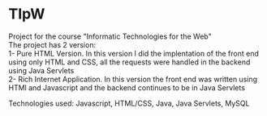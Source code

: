 # TIpW
Project for the course "Informatic Technologies for the Web"  
The project has 2 version:  
1- Pure HTML Version. In this version I did the implentation of the front end using only HTML and CSS, all the requests were handled in the backend using Java Servlets  
2- Rich Internet Application. In this version the front end was written using HTMl and Javascript and the backend continues to be in Java Servlets  
  
Technologies used: Javascript, HTML/CSS, Java, Java Servlets, MySQL   
